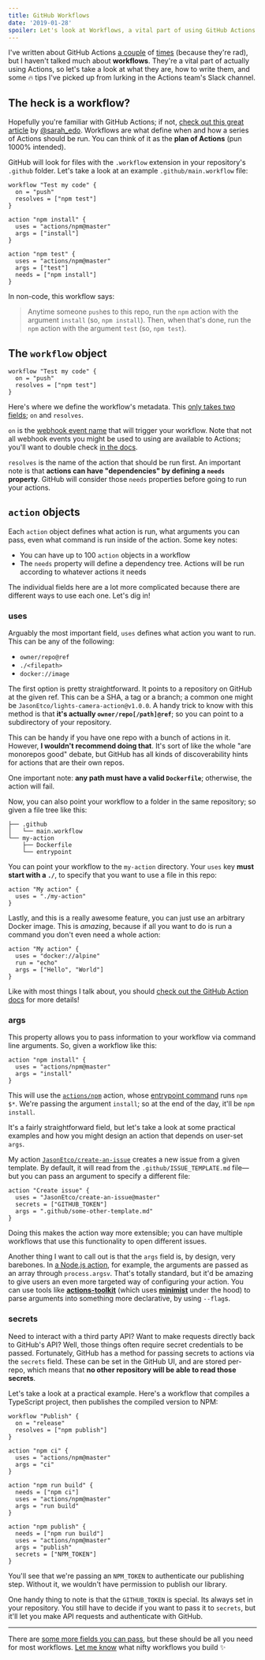 ```yaml
---
title: GitHub Workflows
date: '2019-01-28'
spoiler: Let's look at Workflows, a vital part of using GitHub Actions.
---
```


I've written about GitHub Actions [a couple](/posts/probot-app-or-github-action) of [times](/posts/building-github-actions-in-node) (because they're rad), but I haven't talked much about **workflows**. They're a vital part of actually using Actions, so let's take a look at what they are, how to write them, and some 🔥 tips I've picked up from lurking in the Actions team's Slack channel.

## The heck is a workflow?

Hopefully you're familiar with GitHub Actions; if not, [check out this great article](https://css-tricks.com/introducing-github-actions/) by [@sarah_edo](https://twitter.com/sarah_edo). Workflows are what define when and how a series of Actions should be run. You can think of it as the **plan of Actions** (pun 1000% intended).

GitHub will look for files with the `.workflow` extension in your repository's `.github` folder. Let's take a look at an example `.github/main.workflow` file:

```hcl
workflow "Test my code" {
  on = "push"
  resolves = ["npm test"]
}

action "npm install" {
  uses = "actions/npm@master"
  args = ["install"]
}

action "npm test" {
  uses = "actions/npm@master"
  args = ["test"]
  needs = ["npm install"]
}
```

In non-code, this workflow says:

> Anytime someone `push`es to this repo, run the `npm` action with the argument `install` (so, `npm install`). Then, when that's done, run the `npm` action with the argument `test` (so, `npm test`).

## The `workflow` object

```hcl
workflow "Test my code" {
  on = "push"
  resolves = ["npm test"]
}
```

Here's where we define the workflow's metadata. This [only takes two fields](https://developer.github.com/actions/creating-workflows/workflow-configuration-options/#workflow-attributes); `on` and `resolves`.

`on` is the [webhook event name](https://developer.github.com/actions/creating-workflows/workflow-configuration-options/#events-supported-in-workflow-files) that will trigger your workflow. Note that not all webhook events you might be used to using are available to Actions; you'll want to double check [in the docs](https://developer.github.com/actions/creating-workflows/workflow-configuration-options/#events-supported-in-workflow-files).

`resolves` is the name of the action that should be run first. An important note is that **actions can have "dependencies" by defining a `needs` property**. GitHub will consider those `needs` properties before going to run your actions.

## `action` objects

Each `action` object defines what action is run, what arguments you can pass, even what command is run inside of the action. Some key notes:

- You can have up to 100 `action` objects in a workflow
- The `needs` property will define a dependency tree. Actions will be run according to whatever actions it needs

The individual fields here are a lot more complicated because there are different ways to use each one. Let's dig in!

### uses

Arguably the most important field, `uses` defines what action you want to run. This can be any of the following:

- `owner/repo@ref`
- `./<filepath>`
- `docker://image`

The first option is pretty straightforward. It points to a repository on GitHub at the given ref. This can be a SHA, a tag or a branch; a common one might be `JasonEtco/lights-camera-action@v1.0.0`. A handy trick to know with this method is that **it's actually `owner/repo[/path]@ref`**; so you can point to a subdirectory of your repository.

This can be handy if you have one repo with a bunch of actions in it. However, **I wouldn't recommend doing that**. It's sort of like the whole "are monorepos good" debate, but GitHub has all kinds of discoverability hints for actions that are their own repos.

One important note: **any path must have a valid `Dockerfile`**; otherwise, the action will fail.

Now, you can also point your workflow to a folder in the same repository; so given a file tree like this:

```
├── .github
│   └── main.workflow
└── my-action
    ├── Dockerfile
    └── entrypoint
```

You can point your workflow to the `my-action` directory. Your `uses` key **must start with a `./`**, to specify that you want to use a file in this repo:

```hcl{2}
action "My action" {
  uses = "./my-action"
}
```

Lastly, and this is a really awesome feature, you can just use an arbitrary Docker image. This is _amazing_, because if all you want to do is run a command you don't even need a whole action:

```hcl{2}
action "My action" {
  uses = "docker://alpine"
  run = "echo"
  args = ["Hello", "World"]
}
```

Like with most things I talk about, you should [check out the GitHub Action docs](https://developer.github.com/actions/creating-workflows/workflow-configuration-options/#using-a-dockerfile-image-in-an-action) for more details!

### args

This property allows you to pass information to your workflow via command line arguments. So, given a workflow like this:

```hcl{3}
action "npm install" {
  uses = "actions/npm@master"
  args = "install"
}
```

This will use the [`actions/npm`](https://github.com/actions/npm) action, whose [entrypoint command](https://github.com/actions/npm/blob/master/entrypoint.sh#L15) runs `npm $*`. We're passing the argument `install`; so at the end of the day, it'll be `npm install`.

It's a fairly straightforward field, but let's take a look at some practical examples and how you might design an action that depends on user-set `args`.

My action [`JasonEtco/create-an-issue`](https://github.com/JasonEtco/create-an-issue) creates a new issue from a given template. By default, it will read from the `.github/ISSUE_TEMPLATE.md` file&mdash;but you can pass an argument to specify a different file:

```hcl{3}
action "Create issue" {
  uses = "JasonEtco/create-an-issue@master"
  secrets = ["GITHUB_TOKEN"]
  args = ".github/some-other-template.md"
}
```

Doing this makes the action way more extensible; you can have multiple workflows that use this functionality to open different issues.

Another thing I want to call out is that the `args` field is, by design, very barebones. In [a Node.js action](/posts/building-github-actions-in-node), for example, the arguments are passed as an array through `process.argsv`. That's totally standard, but it'd be amazing to give users an even more targeted way of configuring your action. You can use tools like [**actions-toolkit**](https://github.com/JasonEtco/actions-toolkit#toolsarguments) (which uses [**minimist**](https://github.com/substack/minimist) under the hood) to parse arguments into something more declarative, by using `--flag`s.

### secrets

Need to interact with a third party API? Want to make requests directly back to GitHub's API? Well, those things often require secret credentials to be passed. Fortunately, GitHub has a method for passing secrets to actions via the `secrets` field. These can be set in the GitHub UI, and are stored per-repo, which means that **no other repository will be able to read those secrets**.

Let's take a look at a practical example. Here's a workflow that compiles a TypeScript project, then publishes the compiled version to NPM:

```hcl{17-22}
workflow "Publish" {
  on = "release"
  resolves = ["npm publish"]
}

action "npm ci" {
  uses = "actions/npm@master"
  args = "ci"
}

action "npm run build" {
  needs = ["npm ci"]
  uses = "actions/npm@master"
  args = "run build"
}

action "npm publish" {
  needs = ["npm run build"]
  uses = "actions/npm@master"
  args = "publish"
  secrets = ["NPM_TOKEN"]
}
```

You'll see that we're passing an `NPM_TOKEN` to authenticate our publishing step. Without it, we wouldn't have permission to publish our library.

One handy thing to note is that the `GITHUB_TOKEN` is special. Its always set in your repository. You still have to decide if you want to pass it to `secrets`, but it'll let you make API requests and authenticate with GitHub.

---

There are [some more fields you can pass](https://developer.github.com/actions/creating-workflows/workflow-configuration-options/#actions-attributes), but these should be all you need for most workflows. [Let me know](https://twitter.com/JasonEtco) what nifty workflows you build :sparkles:
